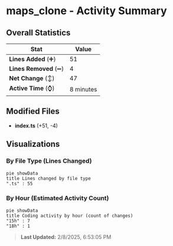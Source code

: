 # maps_clone - Activity Summary 

## Overall Statistics

| Stat                   | Value                                                             |
| ---------------------- | ----------------------------------------------------------------- |
| **Lines Added** (➕)   | 51                                          |
| **Lines Removed** (➖) | 4                                        |
| **Net Change** (↕)    | 47                |
| **Active Time** (⌚)   | 8 minutes |


## Modified Files
- **index.ts** (+51, -4)

## Visualizations

### By File Type (Lines Changed)

```mermaid
pie showData
title Lines changed by file type
".ts" : 55
```

### By Hour (Estimated Activity Count)

```mermaid
pie showData
title Coding activity by hour (count of changes)
"15h" : 7
"18h" : 1
```


> **Last Updated:** 2/8/2025, 6:53:05 PM